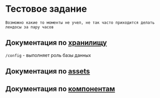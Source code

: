 # Тестовое задание

`Возможно какие то моменты не учел, не так часто приходится делать лендосы за пару часов`

## Документация по [хранилищу](./src/store/README.md)
`/config` - выполняет роль базы данных

## Документация по [assets](./src/assets/README.md)

## Документация по [компонентам](./src/components/README.md)